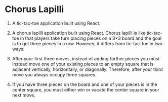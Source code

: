 # Chorus Lapilli

1. A tic-tac-toe application built using React.

2. A chorus lapilli application built using React. Chorus lapilli is like tic-tac-toe in that players take turn placing pieces on a 3×3 board and the goal is to get three pieces in a row. However, it differs from tic-tac-toe in two ways:

  1. After your first three moves, instead of adding further pieces you must instead move one of your existing pieces to an empty square that is adjacent vertically, horizontally, or diagonally. Therefore, after your third move you always occupy three squares.

  2. If you have three pieces on the board and one of your pieces is in the center square, you must either win or vacate the center square in your next move.

